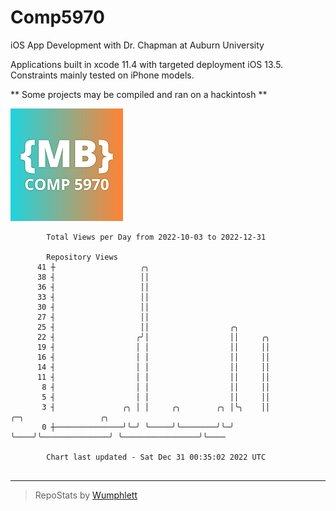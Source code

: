 # Comp5970
iOS App Development with Dr. Chapman at Auburn University

Applications built in xcode 11.4 with targeted deployment iOS 13.5.
Constraints mainly tested on iPhone models.

** Some projects may be compiled and ran on a hackintosh **

![App Icon](https://github.com/MatthewBentz/Comp5970/blob/master/Assignment1a-mlb0119/Assignment1a-mlb0119/Assets.xcassets/AppIcon.appiconset/180.png)

```
        Total Views per Day from 2022-10-03 to 2022-12-31

        Repository Views
      41 ┼                   ╭╮
      38 ┤                   ││
      36 ┤                   ││
      33 ┤                   ││
      30 ┤                   ││
      27 ┤                   ││
      25 ┤                   ││                  ╭╮
      22 ┤                  ╭╯│                  ││     ╭╮
      19 ┤                  │ │                  ││     ││
      16 ┤                  │ │                  ││     ││
      14 ┤                  │ │                  ││     ││
      11 ┤                  │ │                  ││     ││
       8 ┤                  │ │                  ││     ││
       5 ┤                  │ │                  ││     ││
       3 ┤               ╭╮ │ │     ╭╮        ╭╮ │╰╮    ││               ╭─╮                 ╭╮
       0 ┼───────────────╯╰─╯ ╰─────╯╰────────╯╰─╯ ╰────╯╰───────────────╯ ╰─────────────────╯╰────

        Chart last updated - Sat Dec 31 00:35:02 2022 UTC
        
```

---

> RepoStats by [Wumphlett](https://github.com/Wumphlett)
